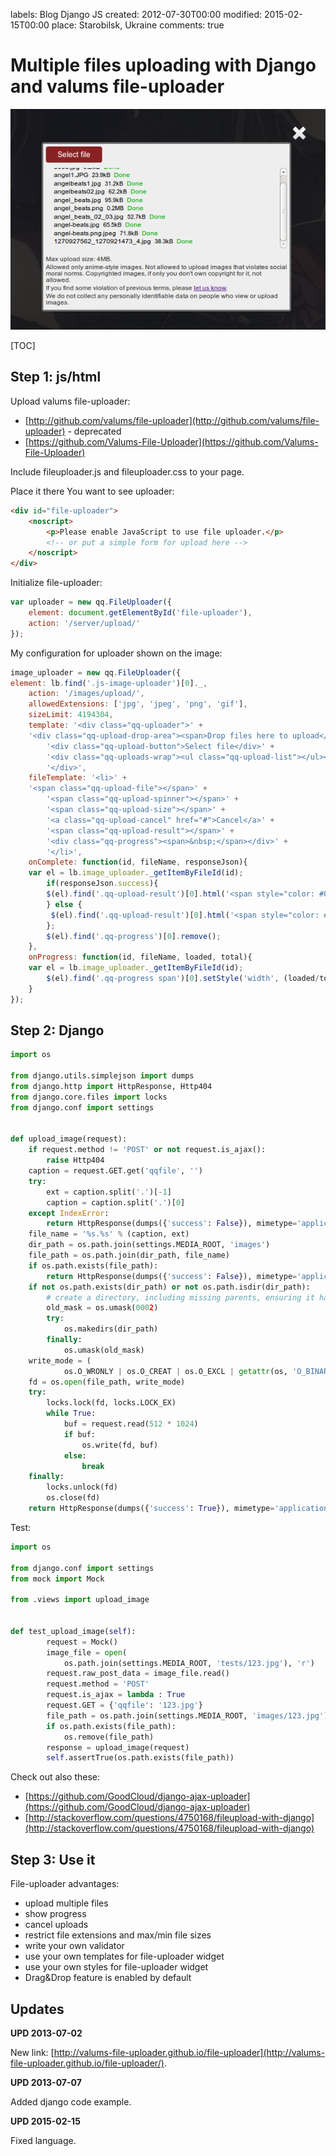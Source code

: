 labels: Blog
        Django
        JS
created: 2012-07-30T00:00
modified: 2015-02-15T00:00
place: Starobilsk, Ukraine
comments: true

# Multiple files uploading with Django and valums file-uploader

![Multiple files uploader](file_uploader.png)

[TOC]

## Step 1: js/html

Upload valums file-uploader:

- [http://github.com/valums/file-uploader](http://github.com/valums/file-uploader) - deprecated
- [https://github.com/Valums-File-Uploader](https://github.com/Valums-File-Uploader)

Include fileuploader.js and fileuploader.css to your page.

Place it there You want to see uploader:

```html
<div id="file-uploader">
    <noscript>
        <p>Please enable JavaScript to use file uploader.</p>
        <!-- or put a simple form for upload here -->
    </noscript>
</div>
```

Initialize file-uploader:
```js
var uploader = new qq.FileUploader({
    element: document.getElementById('file-uploader'),
    action: '/server/upload/'
});
```

My configuration for uploader shown on the image:
```js
image_uploader = new qq.FileUploader({
element: lb.find('.js-image-uploader')[0]._,
    action: '/images/upload/',
    allowedExtensions: ['jpg', 'jpeg', 'png', 'gif'],
    sizeLimit: 4194304,
    template: '<div class="qq-uploader">' +
    '<div class="qq-upload-drop-area"><span>Drop files here to upload</span></div>' +
        '<div class="qq-upload-button">Select file</div>' +
        '<div class="qq-uploads-wrap"><ul class="qq-upload-list"></ul></div>' +
        '</div>',
    fileTemplate: '<li>' +
    '<span class="qq-upload-file"></span>' +
        '<span class="qq-upload-spinner"></span>' +
        '<span class="qq-upload-size"></span>' +
        '<a class="qq-upload-cancel" href="#">Cancel</a>' +
        '<span class="qq-upload-result"></span>' +
        '<div class="qq-progress"><span>&nbsp;</span></div>' +
        '</li>',
    onComplete: function(id, fileName, responseJson){
    var el = lb.image_uploader._getItemByFileId(id);
        if(responseJson.success){
        $(el).find('.qq-upload-result')[0].html('<span style="color: #0a0">Done</span>');
        } else {
         $(el).find('.qq-upload-result')[0].html('<span style="color: #a00">Error</span>');
        };
        $(el).find('.qq-progress')[0].remove();
    },
    onProgress: function(id, fileName, loaded, total){
    var el = lb.image_uploader._getItemByFileId(id);
        $(el).find('.qq-progress span')[0].setStyle('width', (loaded/total*300).round() + 'px');
    }
});
```

## Step 2: Django

```python
import os

from django.utils.simplejson import dumps
from django.http import HttpResponse, Http404
from django.core.files import locks
from django.conf import settings


def upload_image(request):
    if request.method != 'POST' or not request.is_ajax():
        raise Http404
    caption = request.GET.get('qqfile', '')
    try:
        ext = caption.split('.')[-1]
        caption = caption.split('.')[0]
    except IndexError:
        return HttpResponse(dumps({'success': False}), mimetype='application/json')
    file_name = '%s.%s' % (caption, ext)
    dir_path = os.path.join(settings.MEDIA_ROOT, 'images')
    file_path = os.path.join(dir_path, file_name)
    if os.path.exists(file_path):
        return HttpResponse(dumps({'success': False}), mimetype='application/json')
    if not os.path.exists(dir_path) or not os.path.isdir(dir_path):
        # create a directory, including missing parents, ensuring it has group write permissions
        old_mask = os.umask(0002)
        try:
            os.makedirs(dir_path)
        finally:
            os.umask(old_mask)
    write_mode = (
            os.O_WRONLY | os.O_CREAT | os.O_EXCL | getattr(os, 'O_BINARY', 0))
    fd = os.open(file_path, write_mode)
    try:
        locks.lock(fd, locks.LOCK_EX)
        while True:
            buf = request.read(512 * 1024)
            if buf:
                os.write(fd, buf)
            else:
                break
    finally:
        locks.unlock(fd)
        os.close(fd)
    return HttpResponse(dumps({'success': True}), mimetype='application/json')
```

Test:
```python
import os

from django.conf import settings
from mock import Mock

from .views import upload_image


def test_upload_image(self):
        request = Mock()
        image_file = open(
            os.path.join(settings.MEDIA_ROOT, 'tests/123.jpg'), 'r')
        request.raw_post_data = image_file.read()
        request.method = 'POST'
        request.is_ajax = lambda : True
        request.GET = {'qqfile': '123.jpg'}
        file_path = os.path.join(settings.MEDIA_ROOT, 'images/123.jpg')
        if os.path.exists(file_path):
            os.remove(file_path)
        response = upload_image(request)
        self.assertTrue(os.path.exists(file_path))
```

Check out also these:

- [https://github.com/GoodCloud/django-ajax-uploader](https://github.com/GoodCloud/django-ajax-uploader)
- [http://stackoverflow.com/questions/4750168/fileupload-with-django](http://stackoverflow.com/questions/4750168/fileupload-with-django)

## Step 3: Use it

File-uploader advantages:

- upload multiple files
- show progress
- cancel uploads
- restrict file extensions and max/min file sizes
- write your own validator
- use your own templates for file-uploader widget
- use your own styles for file-uploader widget
- Drag&Drop feature is enabled by default

## Updates

**UPD 2013-07-02**

New link: [http://valums-file-uploader.github.io/file-uploader](http://valums-file-uploader.github.io/file-uploader/).

**UPD 2013-07-07**

Added django code example.

**UPD 2015-02-15**

Fixed language.
